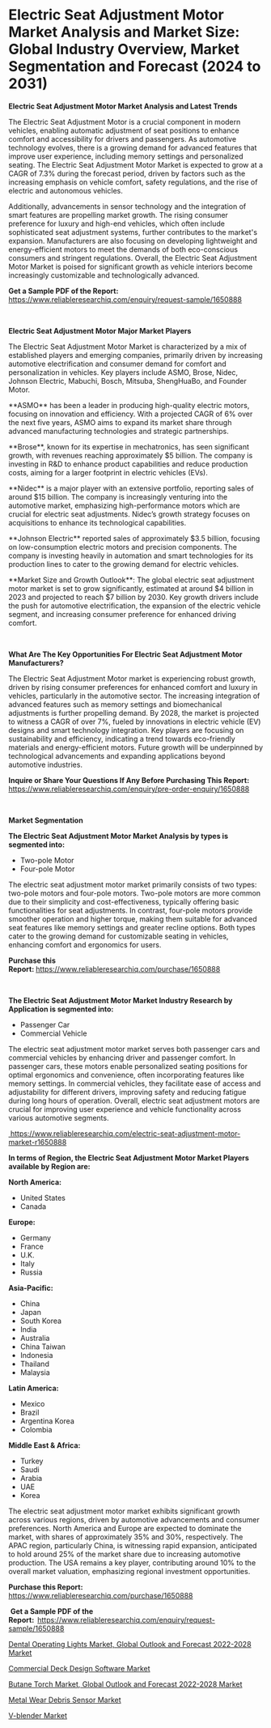 <p><h1>Electric Seat Adjustment Motor Market Analysis and Market Size: Global Industry Overview, Market Segmentation and Forecast (2024 to 2031)</h1></p><p><strong>Electric Seat Adjustment Motor Market Analysis and Latest Trends</strong></p>
<p><p>The Electric Seat Adjustment Motor is a crucial component in modern vehicles, enabling automatic adjustment of seat positions to enhance comfort and accessibility for drivers and passengers. As automotive technology evolves, there is a growing demand for advanced features that improve user experience, including memory settings and personalized seating. The Electric Seat Adjustment Motor Market is expected to grow at a CAGR of 7.3% during the forecast period, driven by factors such as the increasing emphasis on vehicle comfort, safety regulations, and the rise of electric and autonomous vehicles.</p><p>Additionally, advancements in sensor technology and the integration of smart features are propelling market growth. The rising consumer preference for luxury and high-end vehicles, which often include sophisticated seat adjustment systems, further contributes to the market's expansion. Manufacturers are also focusing on developing lightweight and energy-efficient motors to meet the demands of both eco-conscious consumers and stringent regulations. Overall, the Electric Seat Adjustment Motor Market is poised for significant growth as vehicle interiors become increasingly customizable and technologically advanced.</p></p>
<p><strong>Get a Sample PDF of the Report:&nbsp;</strong> <a href="https://www.reliableresearchiq.com/enquiry/request-sample/1650888?utm_campaign=1594&utm_medium=2&utm_source=Github&utm_content=ia&utm_term=12102024&utm_id=electric-seat-adjustment-motor">https://www.reliableresearchiq.com/enquiry/request-sample/1650888</a></p>
<p>&nbsp;</p>
<p><strong>Electric Seat Adjustment Motor Major Market Players</strong></p>
<p><p>The Electric Seat Adjustment Motor Market is characterized by a mix of established players and emerging companies, primarily driven by increasing automotive electrification and consumer demand for comfort and personalization in vehicles. Key players include ASMO, Brose, Nidec, Johnson Electric, Mabuchi, Bosch, Mitsuba, ShengHuaBo, and Founder Motor.</p><p>**ASMO** has been a leader in producing high-quality electric motors, focusing on innovation and efficiency. With a projected CAGR of 6% over the next five years, ASMO aims to expand its market share through advanced manufacturing technologies and strategic partnerships.</p><p>**Brose**, known for its expertise in mechatronics, has seen significant growth, with revenues reaching approximately $5 billion. The company is investing in R&D to enhance product capabilities and reduce production costs, aiming for a larger footprint in electric vehicles (EVs).</p><p>**Nidec** is a major player with an extensive portfolio, reporting sales of around $15 billion. The company is increasingly venturing into the automotive market, emphasizing high-performance motors which are crucial for electric seat adjustments. Nidec’s growth strategy focuses on acquisitions to enhance its technological capabilities.</p><p>**Johnson Electric** reported sales of approximately $3.5 billion, focusing on low-consumption electric motors and precision components. The company is investing heavily in automation and smart technologies for its production lines to cater to the growing demand for electric vehicles.</p><p>**Market Size and Growth Outlook**: The global electric seat adjustment motor market is set to grow significantly, estimated at around $4 billion in 2023 and projected to reach $7 billion by 2030. Key growth drivers include the push for automotive electrification, the expansion of the electric vehicle segment, and increasing consumer preference for enhanced driving comfort.</p></p>
<p>&nbsp;</p>
<p><strong>What Are The Key Opportunities For Electric Seat Adjustment Motor Manufacturers?</strong></p>
<p><p>The Electric Seat Adjustment Motor market is experiencing robust growth, driven by rising consumer preferences for enhanced comfort and luxury in vehicles, particularly in the automotive sector. The increasing integration of advanced features such as memory settings and biomechanical adjustments is further propelling demand. By 2028, the market is projected to witness a CAGR of over 7%, fueled by innovations in electric vehicle (EV) designs and smart technology integration. Key players are focusing on sustainability and efficiency, indicating a trend towards eco-friendly materials and energy-efficient motors. Future growth will be underpinned by technological advancements and expanding applications beyond automotive industries.</p></p>
<p><strong>Inquire or Share Your Questions If Any Before Purchasing This Report:</strong> <a href="https://www.reliableresearchiq.com/enquiry/pre-order-enquiry/1650888?utm_campaign=1594&utm_medium=2&utm_source=Github&utm_content=ia&utm_term=12102024&utm_id=electric-seat-adjustment-motor">https://www.reliableresearchiq.com/enquiry/pre-order-enquiry/1650888</a></p>
<p>&nbsp;</p>
<p><strong>Market Segmentation</strong></p>
<p><strong>The Electric Seat Adjustment Motor Market Analysis by types is segmented into:</strong></p>
<p><ul><li>Two-pole Motor</li><li>Four-pole Motor</li></ul></p>
<p><p>The electric seat adjustment motor market primarily consists of two types: two-pole motors and four-pole motors. Two-pole motors are more common due to their simplicity and cost-effectiveness, typically offering basic functionalities for seat adjustments. In contrast, four-pole motors provide smoother operation and higher torque, making them suitable for advanced seat features like memory settings and greater recline options. Both types cater to the growing demand for customizable seating in vehicles, enhancing comfort and ergonomics for users.</p></p>
<p><strong>Purchase this Report:&nbsp;</strong><a href="https://www.reliableresearchiq.com/purchase/1650888?utm_campaign=1594&utm_medium=2&utm_source=Github&utm_content=ia&utm_term=12102024&utm_id=electric-seat-adjustment-motor">https://www.reliableresearchiq.com/purchase/1650888</a></p>
<p>&nbsp;</p>
<p><strong>The Electric Seat Adjustment Motor Market Industry Research by Application is segmented into:</strong></p>
<p><ul><li>Passenger Car</li><li>Commercial Vehicle</li></ul></p>
<p><p>The electric seat adjustment motor market serves both passenger cars and commercial vehicles by enhancing driver and passenger comfort. In passenger cars, these motors enable personalized seating positions for optimal ergonomics and convenience, often incorporating features like memory settings. In commercial vehicles, they facilitate ease of access and adjustability for different drivers, improving safety and reducing fatigue during long hours of operation. Overall, electric seat adjustment motors are crucial for improving user experience and vehicle functionality across various automotive segments.</p></p>
<p><a href="https://www.reliableresearchiq.com/electric-seat-adjustment-motor-market-r1650888?utm_campaign=1594&utm_medium=2&utm_source=Github&utm_content=ia&utm_term=12102024&utm_id=electric-seat-adjustment-motor">&nbsp;https://www.reliableresearchiq.com/electric-seat-adjustment-motor-market-r1650888</a></p>
<p><strong>In terms of Region, the Electric Seat Adjustment Motor Market Players available by Region are:</strong></p>
<p>
    <p> <strong> North America: </strong>
        <ul>
            <li>United States</li>
            <li>Canada</li>
        </ul>
        </p> 
    <p> <strong> Europe: </strong>
        <ul>
            <li>Germany</li>
            <li>France</li>
            <li>U.K.</li>
            <li>Italy</li>
            <li>Russia</li>
        </ul>
        </p> 
    <p> <strong> Asia-Pacific: </strong>
        <ul>
            <li>China</li>
            <li>Japan</li>
            <li>South Korea</li>
            <li>India</li>
            <li>Australia</li>
            <li>China Taiwan</li>
            <li>Indonesia</li>
            <li>Thailand</li>
            <li>Malaysia</li>
        </ul>
        </p> 
    <p> <strong> Latin America: </strong>
        <ul>
            <li>Mexico</li>
            <li>Brazil</li>
            <li>Argentina Korea</li>
            <li>Colombia</li>
        </ul>
        </p> 
    <p> <strong> Middle East & Africa: </strong>
        <ul>
            <li>Turkey</li>
            <li>Saudi</li>
            <li>Arabia</li>
            <li>UAE</li>
            <li>Korea</li>
        </ul>
    </p>
    </p>
<p><p>The electric seat adjustment motor market exhibits significant growth across various regions, driven by automotive advancements and consumer preferences. North America and Europe are expected to dominate the market, with shares of approximately 35% and 30%, respectively. The APAC region, particularly China, is witnessing rapid expansion, anticipated to hold around 25% of the market share due to increasing automotive production. The USA remains a key player, contributing around 10% to the overall market valuation, emphasizing regional investment opportunities.</p></p>
<p><strong>Purchase this Report: </strong><a href="https://www.reliableresearchiq.com/purchase/1650888?utm_campaign=1594&utm_medium=2&utm_source=Github&utm_content=ia&utm_term=12102024&utm_id=electric-seat-adjustment-motor">https://www.reliableresearchiq.com/purchase/1650888</a></p>
<p>&nbsp;<strong>Get a Sample PDF of the Report:&nbsp;&nbsp;</strong><a href="https://www.reliableresearchiq.com/enquiry/request-sample/1650888?utm_campaign=1594&utm_medium=2&utm_source=Github&utm_content=ia&utm_term=12102024&utm_id=electric-seat-adjustment-motor">https://www.reliableresearchiq.com/enquiry/request-sample/1650888</a></p>
<p><strong></strong></p>
<p><p><a href="https://github.com/SidorelaGurakuqi596/Market-Research-Report-List-1/blob/main/dental-operating-lights-market-global-outlook-and-forecast-2022-2028-market.md?utm_campaign=1594&utm_medium=2&utm_source=Github&utm_content=ia&utm_term=12102024&utm_id=electric-seat-adjustment-motor">Dental Operating Lights Market, Global Outlook and Forecast 2022-2028 Market</a></p><p><a href="https://www.linkedin.com/pulse/global-commercial-deck-design-software-market-opportunities-t2r5e?utm_campaign=1594&utm_medium=2&utm_source=Github&utm_content=ia&utm_term=12102024&utm_id=electric-seat-adjustment-motor">Commercial Deck Design Software Market</a></p><p><a href="https://github.com/arielleyseb/Market-Research-Report-List-1/blob/main/butane-torch-market-global-outlook-and-forecast-2022-2028-market.md?utm_campaign=1594&utm_medium=2&utm_source=Github&utm_content=ia&utm_term=12102024&utm_id=electric-seat-adjustment-motor">Butane Torch Market, Global Outlook and Forecast 2022-2028 Market</a></p><p><a href="https://www.linkedin.com/pulse/future-trends-global-metal-wear-debris-sensor-market-insights-jtrge?utm_campaign=1594&utm_medium=2&utm_source=Github&utm_content=ia&utm_term=12102024&utm_id=electric-seat-adjustment-motor">Metal Wear Debris Sensor Market</a></p><p><a href="https://www.linkedin.com/pulse/evolution-v-blender-market-key-shifts-from-2024-2031-see-market-psh2e?utm_campaign=1594&utm_medium=2&utm_source=Github&utm_content=ia&utm_term=12102024&utm_id=electric-seat-adjustment-motor">V-blender Market</a></p></p>